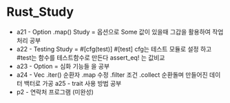 # Rust_Study
- a21 - Option .map() Study = 옵션으로 Some 값이 있을때 그갑을 활용하여 작업처리 공부
- a22 - Testing Study = #[cfg(test)] #[test] cfg는 테스트 모듈로 설정 하고 #test는 함수를 테스트함수로 만든다 assert_eq! 는 값비교
- a23 - Option = 심화 기능들 을 공부
- a24 - Vec .iter() 순환자 .map 수정 .filter 조건 .collect 순환돌며 만들어진 데이터 백터로 가공 a25 - trait 사용 방법 공부
- p2 - 연락처 프로그램 (미완성)
